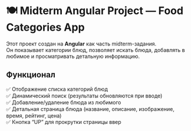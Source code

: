 # 🍽️ Midterm Angular Project — Food Categories App

Этот проект создан на **Angular** как часть midterm-задания.  
Он показывает категории блюд, позволяет искать блюда, добавлять в любимое и просматривать детальную информацию.


## Функционал

✅ Отображение списка категорий блюд  
✅ Динамический поиск (результаты обновляются при вводе)  
✅ Добавление/удаление блюда из любимого  
✅ Детальная страница блюда (название, описание, изображение, время, рейтинг, цена)  
✅ Кнопка “UP” для прокрутки страницы ввер
